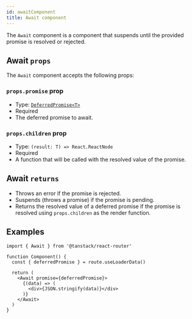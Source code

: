 ```yaml
---
id: awaitComponent
title: Await component
---
```


The `Await` component is a component that suspends until the provided promise is resolved or rejected.

## Await `props`

The `Await` component accepts the following props:

### `props.promise` prop

- Type: [`DeferredPromise<T>`](./api/router/DeferredPromiseType)
- Required
- The deferred promise to await.

### `props.children` prop

- Type: `(result: T) => React.ReactNode`
- Required
- A function that will be called with the resolved value of the promise.

## Await `returns`

- Throws an error if the promise is rejected.
- Suspends (throws a promise) if the promise is pending.
- Returns the resolved value of a deferred promise if the promise is resolved using `props.children` as the render function.

## Examples

```tsx
import { Await } from '@tanstack/react-router'

function Component() {
  const { deferredPromise } = route.useLoaderData()

  return (
    <Await promise={deferredPromise}>
      {(data) => (
        <div>{JSON.stringify(data)}</div>
      )}
    </Await>
  )
}
```
